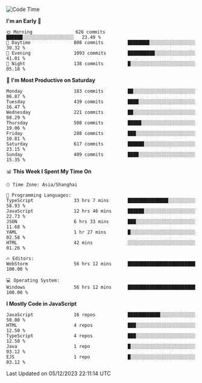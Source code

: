 <!--START_SECTION:waka-->
![Code Time](http://img.shields.io/badge/Code%20Time-2%2C932%20hrs%2058%20mins-blue)

**I'm an Early 🐤** 

```text
🌞 Morning                626 commits         ██████░░░░░░░░░░░░░░░░░░░   23.49 % 
🌆 Daytime                808 commits         ████████░░░░░░░░░░░░░░░░░   30.32 % 
🌃 Evening                1093 commits        ██████████░░░░░░░░░░░░░░░   41.01 % 
🌙 Night                  138 commits         █░░░░░░░░░░░░░░░░░░░░░░░░   05.18 % 
```
📅 **I'm Most Productive on Saturday** 

```text
Monday                   183 commits         ██░░░░░░░░░░░░░░░░░░░░░░░   06.87 % 
Tuesday                  439 commits         ████░░░░░░░░░░░░░░░░░░░░░   16.47 % 
Wednesday                221 commits         ██░░░░░░░░░░░░░░░░░░░░░░░   08.29 % 
Thursday                 508 commits         █████░░░░░░░░░░░░░░░░░░░░   19.06 % 
Friday                   288 commits         ███░░░░░░░░░░░░░░░░░░░░░░   10.81 % 
Saturday                 617 commits         ██████░░░░░░░░░░░░░░░░░░░   23.15 % 
Sunday                   409 commits         ████░░░░░░░░░░░░░░░░░░░░░   15.35 % 
```


📊 **This Week I Spent My Time On** 

```text
🕑︎ Time Zone: Asia/Shanghai

💬 Programming Languages: 
TypeScript               33 hrs 7 mins       ███████████████░░░░░░░░░░   58.93 % 
JavaScript               12 hrs 46 mins      ██████░░░░░░░░░░░░░░░░░░░   22.73 % 
JSON                     6 hrs 33 mins       ███░░░░░░░░░░░░░░░░░░░░░░   11.68 % 
YAML                     1 hr 27 mins        █░░░░░░░░░░░░░░░░░░░░░░░░   02.58 % 
HTML                     42 mins             ░░░░░░░░░░░░░░░░░░░░░░░░░   01.26 % 

🔥 Editors: 
WebStorm                 56 hrs 12 mins      █████████████████████████   100.00 % 

💻 Operating System: 
Windows                  56 hrs 12 mins      █████████████████████████   100.00 % 
```

**I Mostly Code in JavaScript** 

```text
JavaScript               16 repos            ████████████░░░░░░░░░░░░░   50.00 % 
HTML                     4 repos             ███░░░░░░░░░░░░░░░░░░░░░░   12.50 % 
TypeScript               4 repos             ███░░░░░░░░░░░░░░░░░░░░░░   12.50 % 
Java                     1 repo              █░░░░░░░░░░░░░░░░░░░░░░░░   03.12 % 
EJS                      1 repo              █░░░░░░░░░░░░░░░░░░░░░░░░   03.12 % 
```




 Last Updated on 05/12/2023 22:11:14 UTC
<!--END_SECTION:waka-->

<!--
**likaiqiang/likaiqiang** is a ✨ _special_ ✨ repository because its `README.md` (this file) appears on your GitHub profile.

Here are some ideas to get you started:

- 🔭 I’m currently working on ...
- 🌱 I’m currently learning ...
- 👯 I’m looking to collaborate on ...
- 🤔 I’m looking for help with ...
- 💬 Ask me about ...
- 📫 How to reach me: ...
- 😄 Pronouns: ...
- ⚡ Fun fact: ...
-->
